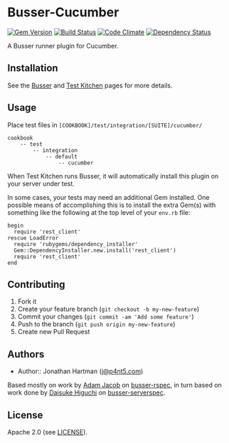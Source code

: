 Busser-Cucumber
===============

[![Gem Version](https://badge.fury.io/rb/busser-cucumber.png)][fury]
[![Build Status](https://img.shields.io/travis/test-kitchen/busser-cucumber.svg)][travis]
[![Code Climate](https://img.shields.io/codeclimate/github/test-kitchen/busser-cucumber.svg)][codeclimate]
[![Dependency Status](https://img.shields.io/gemnasium/test-kitchen/busser-cucumber.svg)][gemnasium]

[fury]: http://badge.fury.io/rb/busser-cucumber
[travis]: https://travis-ci.org/test-kitchen/busser-cucumber
[codeclimate]: https://codeclimate.com/github/test-kitchen/busser-cucumber
[gemnasium]: https://gemnasium.com/test-kitchen/busser-cucumber


A Busser runner plugin for Cucumber.

Installation
------------

See the [Busser](https://github.com/test-kitchen/busser) and
[Test Kitchen](https://github.com/test-kitchen/test-kitchen) pages for more details.

Usage
-----

Place test files in `[COOKBOOK]/test/integration/[SUITE]/cucumber/`

    cookbook
        -- test
            -- integration
                -- default
                    -- cucumber

When Test Kitchen runs Busser, it will automatically install this plugin on
your server under test.

In some cases, your tests may need an additional Gem installed. One possible
means of accomplishing this is to install the extra Gem(s) with something like
the following at the top level of your `env.rb` file:

    begin
      require 'rest_client'
    rescue LoadError
      require 'rubygems/dependency_installer'
      Gem::DependencyInstaller.new.install('rest_client')
      require 'rest_client'
    end

Contributing
------------

1. Fork it
2. Create your feature branch (`git checkout -b my-new-feature`)
3. Commit your changes (`git commit -am 'Add some feature'`)
4. Push to the branch (`git push origin my-new-feature`)
5. Create new Pull Request

Authors
-------

- Author:: Jonathan Hartman (<j@p4nt5.com>)

Based mostly on work by [Adam Jacob](https://github.com/adamhjk) on
[busser-rspec](https://github.com/test-kitchen/busser-rspec), in turn based on
work done by [Daisuke Higuchi](https://github.com/cl-lab-k) on
[busser-serverspec](https://github.com/test-kitchen/busser-serverspec).

## License

Apache 2.0 (see [LICENSE](license.txt)).
